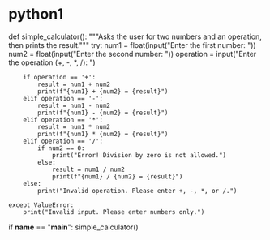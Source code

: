 # python1

def simple_calculator():
    """Asks the user for two numbers and an operation, then prints the result."""
    try:
        num1 = float(input("Enter the first number: "))
        num2 = float(input("Enter the second number: "))
        operation = input("Enter the operation (+, -, *, /): ")

        if operation == '+':
            result = num1 + num2
            print(f"{num1} + {num2} = {result}")
        elif operation == '-':
            result = num1 - num2
            print(f"{num1} - {num2} = {result}")
        elif operation == '*':
            result = num1 * num2
            print(f"{num1} * {num2} = {result}")
        elif operation == '/':
            if num2 == 0:
                print("Error! Division by zero is not allowed.")
            else:
                result = num1 / num2
                print(f"{num1} / {num2} = {result}")
        else:
            print("Invalid operation. Please enter +, -, *, or /.")

    except ValueError:
        print("Invalid input. Please enter numbers only.")

if __name__ == "__main__":
    simple_calculator()
